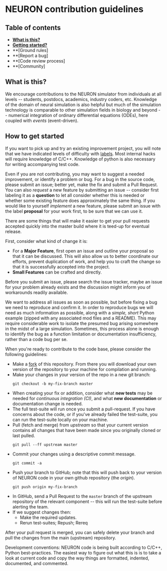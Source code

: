# NEURON contribution guidelines

## Table of contents

* **[What is this?](#what)**
* **[Getting started?](#starting)**
* **[Ground rules]
* **[Report a bug]
* **[Code review process]
* **[Community]

## What is this?<a name="what"></a>

We encourage contributions to the NEURON simulator from individuals at all levels -- students, postdocs, academics, industry coders, etc.
Knowledge of the domain of neural simulation is also helpful but much of the simulation technology is comparable to other simulation fields in biology and beyond --
numerical integration of ordinary differential equations (ODEs), here coupled with *events* (event-driven).

## How to get started<a name="starting"></a>

If you want to pick up and try an existing improvement project, you will note that we have indicated levels of difficulty with [labels](labels).
Most internal hacks will require knowledge of C/C++. Knowledge of python is also necessary for writing accompanying test code.

Even if you are not contributing, you may want to suggest a needed improvement, or identify a problem or bug.
For a bug in the source code, please submit an issue; better yet, make the fix and submit a Pull Request.
You can also *request* a new feature by submitting an issue -- consider first labeling it as a **question** to let all consider whether this is needed or whether some existing
feature does approximately the same thing.
If you would like to yourself *implement* a new feature, please submit an issue with the label **proposal** for your work first, to be sure that we can use it.

There are some things that will make it easier to get your pull requests accepted quickly into the master build where it is teed-up for eventual release.

First, consider what kind of change it is:

* For a **Major Feature**, first open an issue and outline your proposal so that it can be
discussed. This will also allow us to better coordinate our efforts, prevent duplication of work, and help you to craft the change so that it is successfully accepted into the project.
* **Small Features** can be crafted and directly.

Before you submit an issue, please search the issue tracker, maybe an issue for your problem already exists and the discussion might inform you of workarounds readily available.

We want to address all issues as soon as possible, but before fixing a bug we need to reproduce and confirm it. In order to reproduce bugs we will need as much information as
possible, along with a *simple, short* Python example (zipped with any associated mod files and a README). 
This may require considerable work to isolate the presumed bug arising somewhere in the midst of a large simulation.
Sometimes, this process alone is enough to identify the bug as a function limitation or documentation insufficiency, rather than a code bug per se.

When you're ready to contribute to the code base, please consider the following guidelines:

* Make a [fork](https://guides.github.com/activities/forking/) of this repository. From there you will download your own version of the repository to your machine for
compilation and running.
* Make your changes in your version of the repo in a new git branch:
     ```shell
     git checkout -b my-fix-branch master
     ```
* When creating your fix or addition, consider what **new tests** may be needed for *continuous integration (CI)*, and what **new documentation** or documentation change is needed.
* The full test-suite will run once you submit a pull-request. If you have concerns about the code, or if you've already failed the test-suite, you can 
run the test-suite locally on your machine.
* Pull (fetch and merge) from *upstream* so that your current version contains all changes that have been made since you originally cloned or last pulled.
    ```shell
    git pull --ff upstream master
    ```
* Commit your changes using a descriptive commit message.
     ```shell
     git commit -a
     ```
* Push your branch to GitHub; note that this will push back to your version of NEURON code in your own github repository (the *origin*).
    ```shell
    git push origin my-fix-branch
    ```
* In GitHub, send a Pull Request to the `master` branch of the upstream repository of the relevant component -- this will run the test-suite before alerting the team.
* If we suggest changes then:
  * Make the required updates.
  * Rerun test-suites; Repush; Rereq

After your pull request is merged, you can safely delete your branch and pull the changes from the main (upstream) repository.

Development conventions:
NEURON code is being built according to C/C++, Python best-practices. The easiest way to figure out what this is is to take a look at current code and copy the way things are
formatted, indented, documented, and commented.
